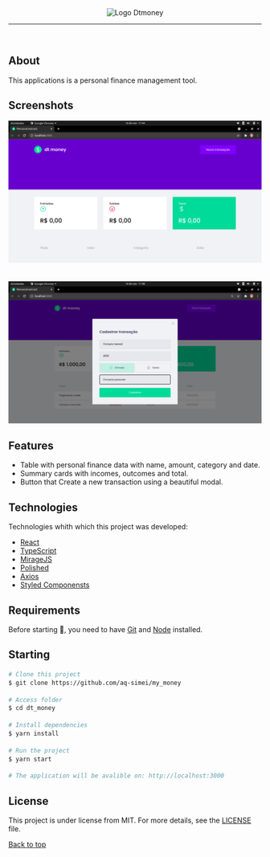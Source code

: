 <div align="center" id="top"> 
  <img src="./src/assets/logo.svg" alt="Logo Dtmoney" />
</div>

<hr/>
<br>

## About

This applications is a personal finance management tool.

## Screenshots

<div align="center" id="top"> 
  <img src="./src/assets/home_screen.png" alt="02 Dtmoney" />
</div>
<br/>
<br/>
<div align="center" id="top"> 
  <img src="./src/assets/modal_screen.png" alt="02 Dtmoney" />
</div>

## Features

- Table with personal finance data with name, amount, category and date.
- Summary cards with incomes, outcomes and total.
- Button that Create a new transaction using a beautiful modal.

## Technologies

Technologies whith which this project was developed:

- [React](https://pt-br.reactjs.org/)
- [TypeScript](https://www.typescriptlang.org/)
- [MirageJS](https://miragejs.com/)
- [Polished](https://polished.js.org/)
- [Axios](https://github.com/axios/axios)
- [Styled Componensts](https://styled-components.com/)

## Requirements

Before starting 🏁, you need to have [Git](https://git-scm.com) and [Node](https://nodejs.org/en/) installed.

## Starting

```bash
# Clone this project
$ git clone https://github.com/aq-simei/my_money

# Access folder
$ cd dt_money

# Install dependencies
$ yarn install

# Run the project
$ yarn start

# The application will be avalible on: http://localhost:3000
```

## License

This project is under license from MIT. For more details, see the [LICENSE](LICENSE.md) file.


<a href="#top">Back to top</a>
